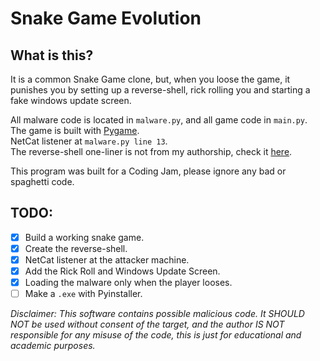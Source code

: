 # Snake Game Evolution

## What is this?

It is a common Snake Game clone, but, when you loose the game, it punishes you by setting up a reverse-shell, rick rolling you and starting a fake windows update screen.  

All malware code is located in `malware.py`, and all game code in `main.py`.  
The game is built with [Pygame](https://www.pygame.org/wiki/about).  
NetCat listener at `malware.py line 13`.  
The reverse-shell one-liner is not from my authorship, check it [here](https://github.com/swisskyrepo/PayloadsAllTheThings/blob/master/Methodology%20and%20Resources/Reverse%20Shell%20Cheatsheet.md#c).  

This program was built for a Coding Jam, please ignore any bad or spaghetti code.  

## TODO:

- [x] Build a working snake game.
- [x] Create the reverse-shell.
- [x] NetCat listener at the attacker machine.
- [x] Add the Rick Roll and Windows Update Screen.
- [x] Loading the malware only when the player looses.
- [ ] Make a `.exe` with Pyinstaller.

*Disclaimer: This software contains possible malicious code. It SHOULD NOT be used without consent of the target, and the author IS NOT responsible for any misuse of the code, this is just for educational and academic purposes.*